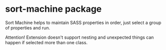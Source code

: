 # sort-machine package

Sort Machine helps to maintain SASS properties in order, just select a group of properties and run.

Attention! Extension doesn't support nesting and unexpected things can happen if selected more than one class.
